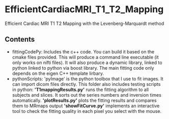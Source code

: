 # EfficientCardiacMRI_T1_T2_Mapping
Efficient Cardiac MRI T1 T2 Mapping with the Levenberg-Marquardt method


## Contents
-	fittingCodePy: Includes the c++ code. You can build it based on the cmake files provided. This will produce a command line executable (it only works on nifti files). It will also produce a dynamic library, linked to python linked to python via boost library. The main fitting code only depends on the eigen C++ template lirbary. 
-	pythonScripts: 'pyImage' is the python toolbox that I use to fit images. It can import dicom files directly.
This folder also includes testing scripts in python: 
**'T1mappingResults.py'** runs the fitting algorithm to all subjects and slices. It sorts out the series numbers and inversion times automatically.
**'plotResults.py'** plots the fitting results and compares them to MRmaps output
**'showFitCurve.py'** implements an interactive tool to check the fitting quality in each pixel you select with the mouse. 
